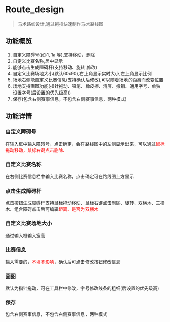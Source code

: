 # Route_design
> 马术路线设计,通过拖拽快速制作马术路线图
## 功能概览
1. 自定义障碍号(如:1, 1a 等),支持移动，删除
2. 自定义比赛名称,居中显示
3. 能够点击生成障碍杆(支持移动、旋转,修改)
4. 自定义比赛场地大小(默认60x90),右上角显示实时大小,左上角显示比例
5. 场地右侧能自定义比赛信息(支持确认后修改),可以随着场地的距离而改变位置
6. 场地支持画图功能(指针拖动、铅笔、橡皮擦、清屏、撤销、通用字号、单独设置字号(后设置的优先级高))
7. 保存(包含右侧赛事信息，不包含右侧赛事信息，两种模式)

## 功能详情
### 自定义障碍号
在输入框中输入障碍号，点击确定，会在路线图中的左侧显示出来，可以通过<span style="color:red">鼠标拖动移动，鼠标右键点击删除.</span>
### 自定义比赛名称
在右侧比赛信息栏中输入比赛名称，点击确定可在路线图上方显示
### 点击生成障碍杆
点击按钮生成障碍杆支持鼠标拖动移动、鼠标右键点击删除、旋转，双横木、三横木、组合障碍点击后可编辑<span style="color:red">距离、是否为双横木</span>
### 自定义比赛场地大小
通过输入框输入宽高
### 比赛信息
输入需要的，<span style="color:red">不填不影响</span>，确认后可点击修改按钮修改信息
### 画图
默认为指针拖动，可在工具栏中修改，字号修改线条的粗细(后设置的优先级高)
### 保存
包含右侧赛事信息，不包含右侧赛事信息，两种模式
